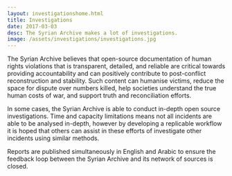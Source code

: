 ```yaml
---
layout: investigationshome.html
title: Investigations
date: 2017-03-03
desc: The Syrian Archive makes a lot of investigations.
image: /assets/investigations/investigations.jpg
---
```



The Syrian Archive believes that open-source documentation of human
rights violations that is transparent, detailed, and reliable are
critical towards providing accountability and can positively contribute
to post-conflict reconstruction and stability. Such content can humanise
victims, reduce the space for dispute over numbers killed, help
societies understand the true human costs of war, and support truth and
reconciliation efforts.

In some cases, the Syrian Archive is able to conduct in-depth open
source investigations. Time and capacity limitations means not all
incidents are able to be analysed in-depth, however by developing a
replicable workflow it is hoped that others can assist in these efforts
of investigate other incidents using similar methods.

Reports are published simultaneously in English and Arabic to ensure the
feedback loop between the Syrian Archive and its network of sources is
closed.

